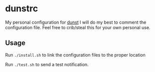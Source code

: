 # dunstrc

My personal configuration for [dunst](https://github.com/dunst-project/dunst)
I will do my best to comment the configuration file. Feel free to crib/steal this for your own personal use.

## Usage

Run `./install.sh` to link the configuration files to the proper location

Run `./test.sh` to send a test notification.
